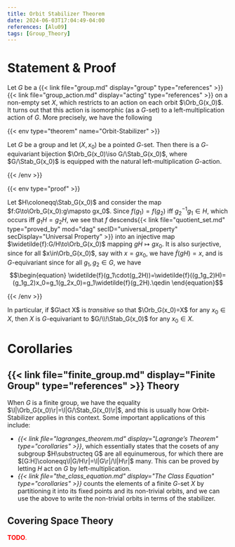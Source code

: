 ```yaml
---
title: Orbit Stabilizer Theorem
date: 2024-06-03T17:04:49-04:00
references: [Alu09]
tags: [Group_Theory]
---
```


# Statement & Proof

Let $G$ be a {{< link file="group.md" display="group" type="references" >}} {{< link file="group_action.md" display="acting" type="references" >}} on a non-empty set $X$, which restricts to an action on each orbit $\Orb_G(x_0)$. It turns out that this action is isomorphic (as a $G$-set) to a left-multiplication action of $G$. More precisely, we have the following

{{< env type="theorem" name="Orbit-Stabilizer" >}}

Let $G$ be a group and let $(X,x_0)$ be a pointed $G$-set. Then there is a $G$-equivariant bijection $\Orb_G(x_0)\iso G/\Stab_G(x_0)$, where $G/\Stab_G(x_0)$ is equipped with the natural left-multiplication $G$-action.

{{< /env >}}

{{< env type="proof" >}}

Let $H\coloneqq\Stab_G(x_0)$ and consider the map $f:G\to\Orb_G(x_0):g\mapsto gx_0$. Since $f(g_1)=f(g_2)$ iff $g_2^{-1}g_1\in H$, which occurs iff $g_1H=g_2H$, we see that $f$ descends{{< link file="quotient_set.md" type="proved_by" mod="dag" secID="universal_property" secDisplay="Universal Property" >}} into an injective map $\widetilde{f}:G/H\to\Orb_G(x_0)$ mapping $gH\mapsto gx_0$. It is also surjective, since for all $x\in\Orb_G(x_0)$, say with $x=gx_0$, we have $\widetilde{f}(gH)=x$, and is $G$-equivariant since for all $g_1,g_2\in G$, we have
$$\begin{equation}
    \widetilde{f}(g_1\cdot(g_2H))=\widetilde{f}((g_1g_2)H)=(g_1g_2)x_0=g_1(g_2x_0)=g_1\widetilde{f}(g_2H).\qedin
\end{equation}$$

{{< /env >}}

In particular, if $G\act X$ is *transitive* so that $\Orb_G(x_0)=X$ for any $x_0\in X$, then $X$ is $G$-equivariant to $G/\\!\Stab_G(x_0)$ for any $x_0\in X$.

# Corollaries

## {{< link file="finite_group.md" display="Finite Group" type="references" >}} Theory

When $G$ is a finite group, we have the equality $\l|\Orb_G(x_0)\r|=\l|G/\Stab_G(x_0)\r|$, and this is usually how Orbit-Stabilizer applies in this context. Some important applications of this include:
* *{{< link file="lagranges_theorem.md" display="Lagrange’s Theorem" type="corollaries" >}}*, which essentially states that the cosets of any subgroup $H\substructeq G$ are all equinumerous, for which there are $[G:H]\coloneqq\l|G/H\r|=\l|G\r|/\l|H\r|$ many. This can be proved by letting $H$ act on $G$ by left-multiplication.
* *{{< link file="the_class_equation.md" display="The Class Equation" type="corollaries" >}}* counts the elements of a finite $G$-set $X$ by partitioning it into its fixed points and its non-trivial orbits, and we can use the above to write the non-trivial orbits in terms of the stabilizer.

<h2 class="noSpace">Covering Space Theory</h2>

<span style="color:red">**TODO**.</span>
